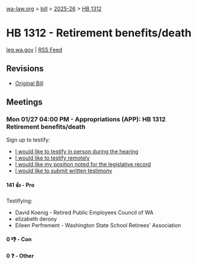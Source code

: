 [wa-law.org](/) > [bill](/bill/) > [2025-26](/bill/2025-26/) > [HB 1312](/bill/2025-26/hb/1312/)

# HB 1312 - Retirement benefits/death
[leg.wa.gov](https://app.leg.wa.gov/billsummary?BillNumber=1312&Year=2025&Initiative=false) | [RSS Feed](./rss.xml)

## Revisions
* [Original Bill](1/)

## Meetings
### Mon 01/27 04:00 PM - Appropriations (APP): HB 1312 Retirement benefits/death
Sign up to testify:
* [I would like to testify in person during the hearing](https://app.leg.wa.gov/csi/Testifier/Add?chamber=House&mId=32566&aId=162014&caId=25066&tId=1)
* [I would like to testify remotely](https://app.leg.wa.gov/csi/Testifier/Add?chamber=House&mId=32566&aId=162014&caId=25066&tId=2)
* [I would like my position noted for the legislative record](https://app.leg.wa.gov/csi/Testifier/Add?chamber=House&mId=32566&aId=162014&caId=25066&tId=3)
* [I would like to submit written testimony](https://app.leg.wa.gov/csi/Testifier/Add?chamber=House&mId=32566&aId=162014&caId=25066&tId=4)

#### 141 👍 - Pro
Testifying:
* David Koenig - Retired Public Employees Council of WA
* elizabeth derooy
* Eileen Perfrement - Washington State School Retirees' Association

#### 0 👎 - Con

#### 0 ❓ - Other

